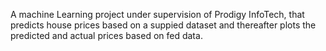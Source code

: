 A machine Learning project under supervision of Prodigy InfoTech, that predicts house prices based on a suppied dataset and thereafter plots the predicted and actual prices based on fed data.
